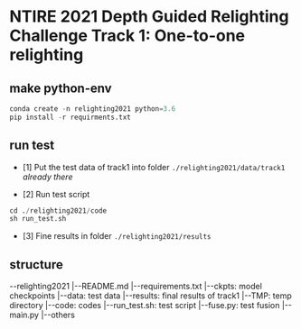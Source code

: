 # NTIRE 2021 Depth Guided Relighting Challenge Track 1: One-to-one relighting

## make python-env
```python
conda create -n relighting2021 python=3.6
pip install -r requirments.txt
```

## run test

- [1] Put the test data of track1 into folder
`./relighting2021/data/track1`
*already there*

- [2] Run test script
```python
cd ./relighting2021/code
sh run_test.sh
```

- [3] Fine results in folder
`./relighting2021/results`



## structure
--relighting2021
 |--README.md 
 |--requirements.txt
 |--ckpts: model checkpoints
 |--data: test data
 |--results: final results of track1
 |--TMP: temp directory
 |--code: codes
    |--run_test.sh: test script
    |--fuse.py: test fusion
    |--main.py
    |--others

